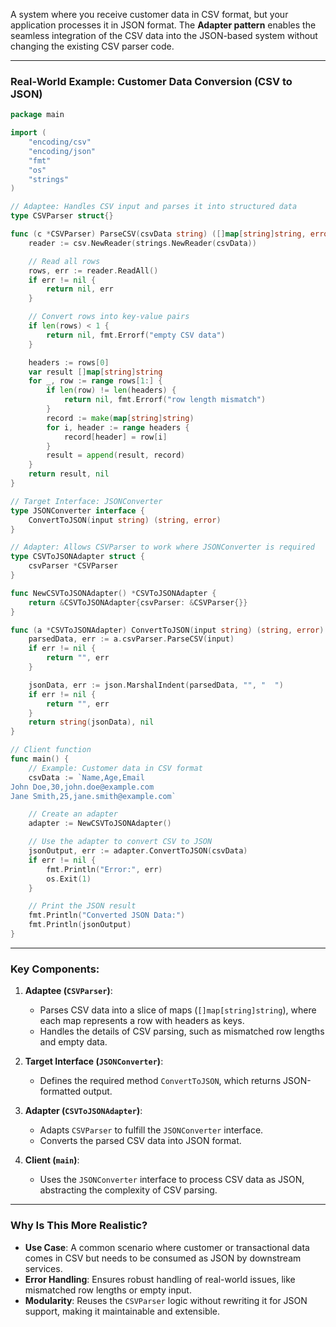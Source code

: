 A system where you receive customer data in CSV format, but your application processes it in JSON format. The **Adapter pattern** enables the seamless integration of the CSV data into the JSON-based system without changing the existing CSV parser code.

---

### Real-World Example: Customer Data Conversion (CSV to JSON)

```go
package main

import (
	"encoding/csv"
	"encoding/json"
	"fmt"
	"os"
	"strings"
)

// Adaptee: Handles CSV input and parses it into structured data
type CSVParser struct{}

func (c *CSVParser) ParseCSV(csvData string) ([]map[string]string, error) {
	reader := csv.NewReader(strings.NewReader(csvData))

	// Read all rows
	rows, err := reader.ReadAll()
	if err != nil {
		return nil, err
	}

	// Convert rows into key-value pairs
	if len(rows) < 1 {
		return nil, fmt.Errorf("empty CSV data")
	}

	headers := rows[0]
	var result []map[string]string
	for _, row := range rows[1:] {
		if len(row) != len(headers) {
			return nil, fmt.Errorf("row length mismatch")
		}
		record := make(map[string]string)
		for i, header := range headers {
			record[header] = row[i]
		}
		result = append(result, record)
	}
	return result, nil
}

// Target Interface: JSONConverter
type JSONConverter interface {
	ConvertToJSON(input string) (string, error)
}

// Adapter: Allows CSVParser to work where JSONConverter is required
type CSVToJSONAdapter struct {
	csvParser *CSVParser
}

func NewCSVToJSONAdapter() *CSVToJSONAdapter {
	return &CSVToJSONAdapter{csvParser: &CSVParser{}}
}

func (a *CSVToJSONAdapter) ConvertToJSON(input string) (string, error) {
	parsedData, err := a.csvParser.ParseCSV(input)
	if err != nil {
		return "", err
	}

	jsonData, err := json.MarshalIndent(parsedData, "", "  ")
	if err != nil {
		return "", err
	}
	return string(jsonData), nil
}

// Client function
func main() {
	// Example: Customer data in CSV format
	csvData := `Name,Age,Email
John Doe,30,john.doe@example.com
Jane Smith,25,jane.smith@example.com`

	// Create an adapter
	adapter := NewCSVToJSONAdapter()

	// Use the adapter to convert CSV to JSON
	jsonOutput, err := adapter.ConvertToJSON(csvData)
	if err != nil {
		fmt.Println("Error:", err)
		os.Exit(1)
	}

	// Print the JSON result
	fmt.Println("Converted JSON Data:")
	fmt.Println(jsonOutput)
}
```

---

### Key Components:

1. **Adaptee (`CSVParser`)**:

   - Parses CSV data into a slice of maps (`[]map[string]string`), where each map represents a row with headers as keys.
   - Handles the details of CSV parsing, such as mismatched row lengths and empty data.

2. **Target Interface (`JSONConverter`)**:

   - Defines the required method `ConvertToJSON`, which returns JSON-formatted output.

3. **Adapter (`CSVToJSONAdapter`)**:

   - Adapts `CSVParser` to fulfill the `JSONConverter` interface.
   - Converts the parsed CSV data into JSON format.

4. **Client (`main`)**:
   - Uses the `JSONConverter` interface to process CSV data as JSON, abstracting the complexity of CSV parsing.

---

### Why Is This More Realistic?

- **Use Case**: A common scenario where customer or transactional data comes in CSV but needs to be consumed as JSON by downstream services.
- **Error Handling**: Ensures robust handling of real-world issues, like mismatched row lengths or empty input.
- **Modularity**: Reuses the `CSVParser` logic without rewriting it for JSON support, making it maintainable and extensible.
